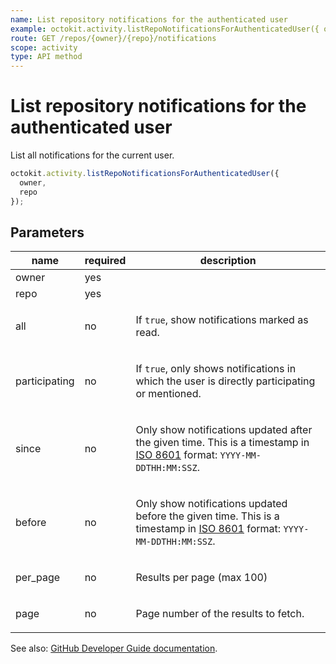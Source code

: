 ```yaml
---
name: List repository notifications for the authenticated user
example: octokit.activity.listRepoNotificationsForAuthenticatedUser({ owner, repo })
route: GET /repos/{owner}/{repo}/notifications
scope: activity
type: API method
---
```


# List repository notifications for the authenticated user

List all notifications for the current user.

```js
octokit.activity.listRepoNotificationsForAuthenticatedUser({
  owner,
  repo
});
```

## Parameters

<table>
  <thead>
    <tr>
      <th>name</th>
      <th>required</th>
      <th>description</th>
    </tr>
  </thead>
  <tbody>
    <tr><td>owner</td><td>yes</td><td>

</td></tr>
<tr><td>repo</td><td>yes</td><td>

</td></tr>
<tr><td>all</td><td>no</td><td>

If `true`, show notifications marked as read.

</td></tr>
<tr><td>participating</td><td>no</td><td>

If `true`, only shows notifications in which the user is directly participating or mentioned.

</td></tr>
<tr><td>since</td><td>no</td><td>

Only show notifications updated after the given time. This is a timestamp in [ISO 8601](https://en.wikipedia.org/wiki/ISO_8601) format: `YYYY-MM-DDTHH:MM:SSZ`.

</td></tr>
<tr><td>before</td><td>no</td><td>

Only show notifications updated before the given time. This is a timestamp in [ISO 8601](https://en.wikipedia.org/wiki/ISO_8601) format: `YYYY-MM-DDTHH:MM:SSZ`.

</td></tr>
<tr><td>per_page</td><td>no</td><td>

Results per page (max 100)

</td></tr>
<tr><td>page</td><td>no</td><td>

Page number of the results to fetch.

</td></tr>
  </tbody>
</table>

See also: [GitHub Developer Guide documentation](https://docs.github.com/rest/reference/activity#list-repository-notifications-for-the-authenticated-user).
